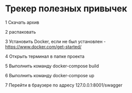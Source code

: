 # Трекер полезных привычек


1 Скачать архив

2 распаковать

3 Установить Docker, если не был установлен - https://www.docker.com/get-started/

4 Открыть терминал в папке проекта

5 Выполнить команду docker-compose build

6 Выполнить команду docker-compose up

7 Перейти в браузере по адресу 127.0.0.1:8001/swagger

